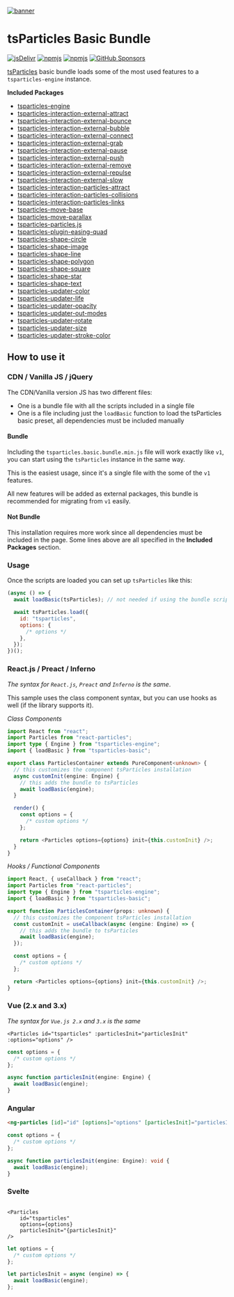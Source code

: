 [![banner](https://particles.js.org/images/banner2.png)](https://particles.js.org)

# tsParticles Basic Bundle

[![jsDelivr](https://data.jsdelivr.com/v1/package/npm/tsparticles-basic/badge)](https://www.jsdelivr.com/package/npm/tsparticles-basic) [![npmjs](https://badge.fury.io/js/tsparticles-basic.svg)](https://www.npmjs.com/package/tsparticles-basic) [![npmjs](https://img.shields.io/npm/dt/tsparticles-basic)](https://www.npmjs.com/package/tsparticles-basic) [![GitHub Sponsors](https://img.shields.io/github/sponsors/matteobruni)](https://github.com/sponsors/matteobruni)

[tsParticles](https://github.com/matteobruni/tsparticles) basic bundle loads some of the most used features to
a `tsparticles-engine` instance.

**Included Packages**

- [tsparticles-engine](https://github.com/matteobruni/tsparticles/tree/main/engine)
- [tsparticles-interaction-external-attract](https://github.com/matteobruni/tsparticles/tree/main/interactions/external/attract)
- [tsparticles-interaction-external-bounce](https://github.com/matteobruni/tsparticles/tree/main/interactions/external/bounce)
- [tsparticles-interaction-external-bubble](https://github.com/matteobruni/tsparticles/tree/main/interactions/external/bubble)
- [tsparticles-interaction-external-connect](https://github.com/matteobruni/tsparticles/tree/main/interactions/external/connect)
- [tsparticles-interaction-external-grab](https://github.com/matteobruni/tsparticles/tree/main/interactions/external/grab)
- [tsparticles-interaction-external-pause](https://github.com/matteobruni/tsparticles/tree/main/interactions/external/pause)
- [tsparticles-interaction-external-push](https://github.com/matteobruni/tsparticles/tree/main/interactions/external/push)
- [tsparticles-interaction-external-remove](https://github.com/matteobruni/tsparticles/tree/main/interactions/external/remove)
- [tsparticles-interaction-external-repulse](https://github.com/matteobruni/tsparticles/tree/main/interactions/external/repulse)
- [tsparticles-interaction-external-slow](https://github.com/matteobruni/tsparticles/tree/main/interactions/external/slow)
- [tsparticles-interaction-particles-attract](https://github.com/matteobruni/tsparticles/tree/main/interactions/particles/attract)
- [tsparticles-interaction-particles-collisions](https://github.com/matteobruni/tsparticles/tree/main/interactions/particles/collisions)
- [tsparticles-interaction-particles-links](https://github.com/matteobruni/tsparticles/tree/main/interactions/particles/links)
- [tsparticles-move-base](https://github.com/matteobruni/tsparticles/tree/main/move/base)
- [tsparticles-move-parallax](https://github.com/matteobruni/tsparticles/tree/main/move/parallax)
- [tsparticles-particles.js](https://github.com/matteobruni/tsparticles/tree/main/bundles/pjs)
- [tsparticles-plugin-easing-quad](https://github.com/matteobruni/tsparticles/tree/main/plugins/easings/quad)
- [tsparticles-shape-circle](https://github.com/matteobruni/tsparticles/tree/main/shapes/circle)
- [tsparticles-shape-image](https://github.com/matteobruni/tsparticles/tree/main/shapes/image)
- [tsparticles-shape-line](https://github.com/matteobruni/tsparticles/tree/main/shapes/line)
- [tsparticles-shape-polygon](https://github.com/matteobruni/tsparticles/tree/main/shapes/polygon)
- [tsparticles-shape-square](https://github.com/matteobruni/tsparticles/tree/main/shapes/square)
- [tsparticles-shape-star](https://github.com/matteobruni/tsparticles/tree/main/shapes/star)
- [tsparticles-shape-text](https://github.com/matteobruni/tsparticles/tree/main/shapes/text)
- [tsparticles-updater-color](https://github.com/matteobruni/tsparticles/tree/main/updaters/color)
- [tsparticles-updater-life](https://github.com/matteobruni/tsparticles/tree/main/updaters/life)
- [tsparticles-updater-opacity](https://github.com/matteobruni/tsparticles/tree/main/updaters/opacity)
- [tsparticles-updater-out-modes](https://github.com/matteobruni/tsparticles/tree/main/updaters/outModes)
- [tsparticles-updater-rotate](https://github.com/matteobruni/tsparticles/tree/main/updaters/rotate)
- [tsparticles-updater-size](https://github.com/matteobruni/tsparticles/tree/main/updaters/size)
- [tsparticles-updater-stroke-color](https://github.com/matteobruni/tsparticles/tree/main/updaters/strokeColor)

## How to use it

### CDN / Vanilla JS / jQuery

The CDN/Vanilla version JS has two different files:

- One is a bundle file with all the scripts included in a single file
- One is a file including just the `loadBasic` function to load the tsParticles basic preset, all dependencies must be
  included manually

#### Bundle

Including the `tsparticles.basic.bundle.min.js` file will work exactly like `v1`, you can start using the `tsParticles`
instance in the same way.

This is the easiest usage, since it's a single file with the some of the `v1` features.

All new features will be added as external packages, this bundle is recommended for migrating from `v1` easily.

#### Not Bundle

This installation requires more work since all dependencies must be included in the page. Some lines above are all
specified in the **Included Packages** section.

### Usage

Once the scripts are loaded you can set up `tsParticles` like this:

```javascript
(async () => {
  await loadBasic(tsParticles); // not needed if using the bundle script, required for any other installation

  await tsParticles.load({
    id: "tsparticles",
    options: {
      /* options */
    },
  });
})();
```

### React.js / Preact / Inferno

_The syntax for `React.js`, `Preact` and `Inferno` is the same_.

This sample uses the class component syntax, but you can use hooks as well (if the library supports it).

_Class Components_

```typescript jsx
import React from "react";
import Particles from "react-particles";
import type { Engine } from "tsparticles-engine";
import { loadBasic } from "tsparticles-basic";

export class ParticlesContainer extends PureComponent<unknown> {
  // this customizes the component tsParticles installation
  async customInit(engine: Engine) {
    // this adds the bundle to tsParticles
    await loadBasic(engine);
  }

  render() {
    const options = {
      /* custom options */
    };

    return <Particles options={options} init={this.customInit} />;
  }
}
```

_Hooks / Functional Components_

```typescript jsx
import React, { useCallback } from "react";
import Particles from "react-particles";
import type { Engine } from "tsparticles-engine";
import { loadBasic } from "tsparticles-basic";

export function ParticlesContainer(props: unknown) {
  // this customizes the component tsParticles installation
  const customInit = useCallback(async (engine: Engine) => {
    // this adds the bundle to tsParticles
    await loadBasic(engine);
  });

  const options = {
    /* custom options */
  };

  return <Particles options={options} init={this.customInit} />;
}
```

### Vue (2.x and 3.x)

_The syntax for `Vue.js 2.x` and `3.x` is the same_

```vue
<Particles id="tsparticles" :particlesInit="particlesInit" :options="options" />
```

```js
const options = {
  /* custom options */
};

async function particlesInit(engine: Engine) {
  await loadBasic(engine);
}
```

### Angular

```html
<ng-particles [id]="id" [options]="options" [particlesInit]="particlesInit"></ng-particles>
```

```ts
const options = {
  /* custom options */
};

async function particlesInit(engine: Engine): void {
  await loadBasic(engine);
}
```

### Svelte

```sveltehtml

<Particles
    id="tsparticles"
    options={options}
    particlesInit="{particlesInit}"
/>
```

```js
let options = {
  /* custom options */
};

let particlesInit = async (engine) => {
  await loadBasic(engine);
};
```
